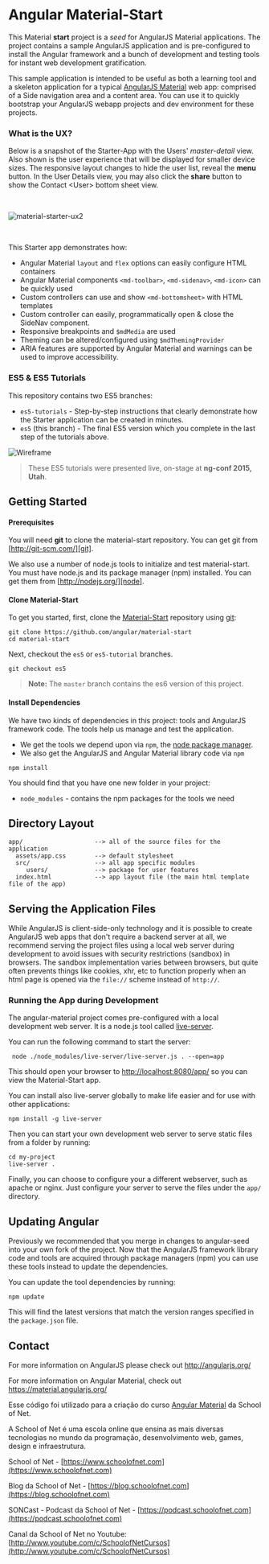 # Angular Material-Start

This Material **start** project is a *seed* for AngularJS Material applications. The project contains a sample AngularJS application and is pre-configured to install the Angular framework and a bunch of development and testing tools for instant web development gratification.

This sample application is intended to be useful as both a learning tool and a skeleton application
for a typical [AngularJS Material](http://material.angularjs.org/) web app: comprised of a Side navigation
area and a content area. You can use it to quickly bootstrap your AngularJS webapp projects and dev
environment for these projects.

### What is the UX?

Below is a snapshot of the Starter-App with the Users' *master-detail* view. Also shown is the user
experience that will be displayed for smaller device sizes. The responsive layout changes to hide
the user list, reveal the **menu** button. In the User Details view, you may also click the
**share** button  to show the Contact &lt;User&gt; bottom sheet view.

<br/>

![material-starter-ux2](https://cloud.githubusercontent.com/assets/210413/6448551/70864488-c0e0-11e4-8767-c4e1e4c2f343.png)

<br/>

This Starter app demonstrates how:

*  Angular Material `layout` and `flex` options can easily configure HTML containers
*  Angular Material components `<md-toolbar>`, `<md-sidenav>`, `<md-icon>` can be quickly used
*  Custom controllers can use and show `<md-bottomsheet>` with HTML templates
*  Custom controller can easily, programmatically open & close the SideNav component.
*  Responsive breakpoints and `$mdMedia` are used
*  Theming can be altered/configured using `$mdThemingProvider`
*  ARIA features are supported by Angular Material and warnings can be used to improve accessibility.

### ES5 & ES5 Tutorials

This repository contains two ES5 branches:

 - `es5-tutorials` - Step-by-step instructions that clearly demonstrate how the Starter application
 can be created in minutes.
 - `es5` (this branch) - The final ES5 version which you complete in the last step of the tutorials
 above.

![Wireframe](https://cloud.githubusercontent.com/assets/210413/6444676/c247c8f8-c0c4-11e4-8206-208f55cbceee.png)

> These ES5 tutorials were presented live, on-stage at **ng-conf 2015, Utah**.

## Getting Started

#### Prerequisites

You will need **git** to clone the material-start repository. You can get git from
[http://git-scm.com/][git].

We also use a number of node.js tools to initialize and test material-start. You must have node.js
and its package manager (npm) installed. You can get them from
[http://nodejs.org/][node].

#### Clone Material-Start

To get you started, first, clone the [Material-Start](https://github.com/angular/material-start)
repository using [git][git]:

    git clone https://github.com/angular/material-start
    cd material-start
    
Next, checkout the `es5` or `es5-tutorial` branches.

    git checkout es5
    
> **Note:** The `master` branch contains the es6 version of this project.

#### Install Dependencies

We have two kinds of dependencies in this project: tools and AngularJS framework code.  The tools
help us manage and test the application.

* We get the tools we depend upon via `npm`, the [node package manager][npm].
* We also get the AngularJS and Angular Material library code via `npm`

```
npm install
```

You should find that you have one new folder in your project:

 - `node_modules` - contains the npm packages for the tools we need


## Directory Layout

```
app/                    --> all of the source files for the application
  assets/app.css        --> default stylesheet
  src/                  --> all app specific modules
     users/             --> package for user features
  index.html            --> app layout file (the main html template file of the app)
```


## Serving the Application Files

While AngularJS is client-side-only technology and it is possible to create AngularJS web apps that
don't require a backend server at all, we recommend serving the project files using a local web
server during development to avoid issues with security restrictions (sandbox) in browsers. The
sandbox implementation varies between browsers, but quite often prevents things like cookies, xhr,
etc to function properly when an html page is opened via the `file://` scheme instead of `http://`.

### Running the App during Development

The angular-material project comes pre-configured with a local development web server. It is a
node.js tool called [live-server][live-server].

You can run the following command to start the server:

```
 node ./node_modules/live-server/live-server.js . --open=app
```

This should open your browser to [http://localhost:8080/app/](http://localhost:8080/app/) so you
can view the Material-Start app.

You can install also live-server globally to make life easier and for use with other applications:

```
npm install -g live-server
```

Then you can start your own development web server to serve static files from a folder by running:

```
cd my-project
live-server .
```

Finally, you can choose to configure your a different webserver, such as apache or nginx. Just
configure your server to serve the files under the `app/` directory.

## Updating Angular

Previously we recommended that you merge in changes to angular-seed into your own fork of the
project. Now that the AngularJS framework library code and tools are acquired through package managers
(npm) you can use these tools instead to update the dependencies.

You can update the tool dependencies by running:

```
npm update
```

This will find the latest versions that match the version ranges specified in the `package.json` file.


## Contact

For more information on AngularJS please check out http://angularjs.org/

For more information on Angular Material, check out https://material.angularjs.org/

[git]: http://git-scm.com/
[bower]: http://bower.io
[npm]: https://www.npmjs.org/
[node]: http://nodejs.org
[travis]: https://travis-ci.org/
[live-server]: https://www.npmjs.com/package/live-server


Esse código foi utilizado para a criação do curso [Angular Material](https://www.schoolofnet.com/curso/frontend/angular-1/angular-material/) da School of Net.

A School of Net é uma escola online que ensina as mais diversas tecnologias no mundo da programação, desenvolvimento web, games, design e infraestrutura.

School of Net - [https://www.schoolofnet.com](https://www.schoolofnet.com)

Blog da School of Net - [https://blog.schoolofnet.com](https://blog.schoolofnet.com)

SONCast - Podcast da School of Net - [https://podcast.schoolofnet.com](https://podcast.schoolofnet.com)

Canal da School of Net no Youtube: [http://www.youtube.com/c/SchoolofNetCursos](http://www.youtube.com/c/SchoolofNetCursos)